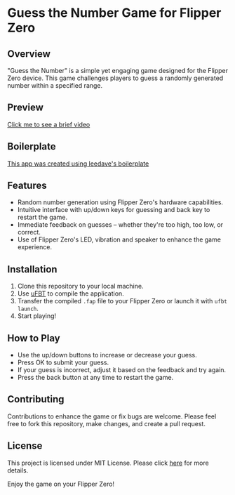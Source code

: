 # Guess the Number Game for Flipper Zero

## Overview
"Guess the Number" is a simple yet engaging game designed for the Flipper Zero device. This game challenges players to guess a randomly generated number within a specified range.

## Preview
[Click me to see a brief video](https://streamable.com/rjfvdi)

## Boilerplate
[This app was created using leedave's boilerplate](https://github.com/leedave/flipper-zero-fap-boilerplate)

## Features
- Random number generation using Flipper Zero's hardware capabilities.
- Intuitive interface with up/down keys for guessing and back key to restart the game.
- Immediate feedback on guesses – whether they're too high, too low, or correct.
- Use of Flipper Zero's LED, vibration and speaker to enhance the game experience.

## Installation
1. Clone this repository to your local machine.
2. Use [uFBT](https://github.com/flipperdevices/flipperzero-ufbt) to compile the application.
3. Transfer the compiled `.fap` file to your Flipper Zero or launch it with `ufbt launch`.
4. Start playing!

## How to Play
- Use the up/down buttons to increase or decrease your guess.
- Press OK to submit your guess.
- If your guess is incorrect, adjust it based on the feedback and try again.
- Press the back button at any time to restart the game.

## Contributing
Contributions to enhance the game or fix bugs are welcome. Please feel free to fork this repository, make changes, and create a pull request.

## License
This project is licensed under MIT License. Please click [here](LICENSE) for more details.

Enjoy the game on your Flipper Zero!
